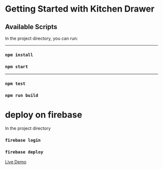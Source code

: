 # Getting Started with Kitchen Drawer

## Available Scripts
In the project directory, you can run:

-------------------------
### `npm install`
### `npm start`
-------------------------


### `npm test`
### `npm run build`

# deploy on firebase
In the project directory
### `firebase login`
### `firebase deploy`


<a href="https://kitchen-drawer-a512e.web.app">Live Demo</a>
